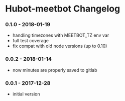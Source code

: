Hubot-meetbot Changelog
==========================

### 0.1.0 - 2018-01-19
- handling timezones with MEETBOT_TZ env var
- full test coverage
- fix compat with old node versions (up to 0.10)

### 0.0.2 - 2018-01-14
- now minutes are properly saved to gitlab

### 0.0.1 - 2017-12-28
- initial version
